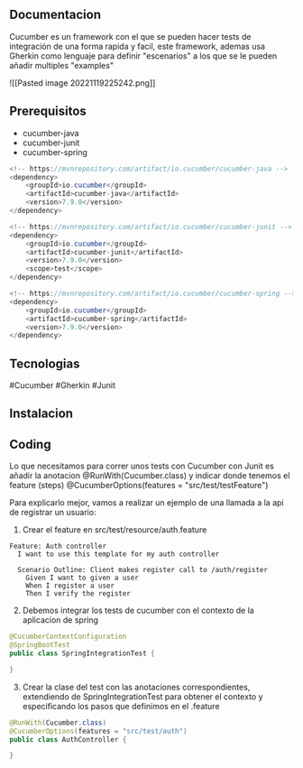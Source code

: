 ## Documentacion

Cucumber es un framework con el que se pueden hacer tests de integración de una forma rapida y facil, este framework, ademas usa Gherkin como lenguaje para definir "escenarios" a los que se le pueden añadir multiples "examples"

![[Pasted image 20221119225242.png]]

## Prerequisitos

- cucumber-java
- cucumber-junit
- cucumber-spring

```java
<!-- https://mvnrepository.com/artifact/io.cucumber/cucumber-java -->
<dependency>
    <groupId>io.cucumber</groupId>
    <artifactId>cucumber-java</artifactId>
    <version>7.9.0</version>
</dependency>

<!-- https://mvnrepository.com/artifact/io.cucumber/cucumber-junit -->
<dependency>
    <groupId>io.cucumber</groupId>
    <artifactId>cucumber-junit</artifactId>
    <version>7.9.0</version>
    <scope>test</scope>
</dependency>

<!-- https://mvnrepository.com/artifact/io.cucumber/cucumber-spring -->
<dependency>
    <groupId>io.cucumber</groupId>
    <artifactId>cucumber-spring</artifactId>
    <version>7.9.0</version>
</dependency>
```

## Tecnologias

#Cucumber #Gherkin #Junit 

## Instalacion

## Coding

Lo que necesitamos para correr unos tests con Cucumber con Junit es añadir la anotacion @RunWith(Cucumber.class) y indicar donde tenemos el feature (steps) @CucumberOptions(features = "src/test/testFeature")

Para explicarlo mejor, vamos a realizar un ejemplo de una llamada a la api de registrar un usuario:

1. Crear el feature en src/test/resource/auth.feature
```Gherkin
Feature: Auth controller
  I want to use this template for my auth controller

  Scenario Outline: Client makes register call to /auth/register
    Given I want to given a user
    When I register a user
    Then I verify the register
```

2. Debemos integrar los tests de cucumber con el contexto de la aplicacion de spring
```java
@CucumberContextConfiguration
@SpringBootTest
public class SpringIntegrationTest {

}
```

3. Crear la clase del test con las anotaciones correspondientes, extendiendo de SpringIntegrationTest para obtener el contexto y especificando los pasos que definimos en el .feature
```java
@RunWith(Cucumber.class)
@CucumberOptions(features = "src/test/auth")
public class AuthController {

}
```
